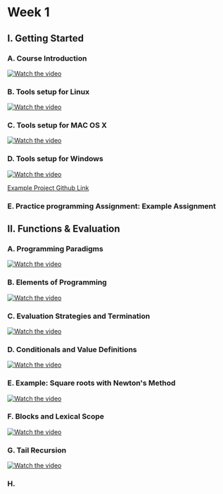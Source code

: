 # Week 1

## I. Getting Started

### A. Course Introduction

[![Watch the video](https://raw.githubusercontent.com/swoldetsadick/scala/master/front.png)](https://photos.google.com/share/AF1QipNNiXgbBDq27s0fecbdyrKppYHzMyhQTu95_BN-bWCaT-K7aw9AHxBEjSvdEs45eQ/photo/AF1QipM1AbuLwvJM41XLZaOEBmvgGTRK6WpzMOyPgR3B?key=d1VORnBKUmRhdzdKV3ZwYVN2X1Z2M0E4Y0pOazJB)
### B. Tools setup for Linux

[![Watch the video](https://raw.githubusercontent.com/swoldetsadick/scala/master/front.png)](https://photos.google.com/share/AF1QipNNiXgbBDq27s0fecbdyrKppYHzMyhQTu95_BN-bWCaT-K7aw9AHxBEjSvdEs45eQ/photo/AF1QipP4gNI4vss-z-03jiSmiQlaH6Ii0UP78FbzeTmF?key=d1VORnBKUmRhdzdKV3ZwYVN2X1Z2M0E4Y0pOazJB)

### C. Tools setup for MAC OS X

[![Watch the video](https://raw.githubusercontent.com/swoldetsadick/scala/master/front.png)](https://photos.google.com/share/AF1QipNNiXgbBDq27s0fecbdyrKppYHzMyhQTu95_BN-bWCaT-K7aw9AHxBEjSvdEs45eQ/photo/AF1QipMlJ6AN17kWFmPlifasaEEY5aKdqxKP05Q9mAf_?key=d1VORnBKUmRhdzdKV3ZwYVN2X1Z2M0E4Y0pOazJB)

### D. Tools setup for Windows

[![Watch the video](https://raw.githubusercontent.com/swoldetsadick/scala/master/front.png)](https://photos.google.com/share/AF1QipNNiXgbBDq27s0fecbdyrKppYHzMyhQTu95_BN-bWCaT-K7aw9AHxBEjSvdEs45eQ/photo/AF1QipOjuOC9HonHRRCZoGeyKSTUOGTdjqE-rYxwDU5h?key=d1VORnBKUmRhdzdKV3ZwYVN2X1Z2M0E4Y0pOazJB)

[Example Project Github Link](https://github.com/swoldetsadick/scala/tree/course_week_1/projects/00-setup)

### E. Practice programming Assignment: Example Assignment

## II. Functions & Evaluation

### A. Programming Paradigms

[![Watch the video](https://raw.githubusercontent.com/swoldetsadick/scala/master/front.png)](https://d3c33hcgiwev3.cloudfront.net/week1-1-720p.47c28bbf7fe4abdfc74ed7c775934b24/full/540p/index.mp4?Expires=1539820800&Signature=Hd9NRtB7dxdAyQl8k2h2oqOk7MK1863C2pVQQG0F~Xf3J7jiPo97pJjxdc53mI~xl4MqS1ThCDKTNV2Xql46V~v75J96INqhnCrm4odoa1evqQ3KaVv6qUBLEEn6--xZLLPUCbzHWo5~vJScjzQYs4v6DhSDcPXGnYtRNt2MsCQ_&Key-Pair-Id=APKAJLTNE6QMUY6HBC5A)

### B. Elements of Programming

[![Watch the video](https://raw.githubusercontent.com/swoldetsadick/scala/master/front.png)](https://d3c33hcgiwev3.cloudfront.net/week1-2-720p.a74fa354a5e0524e0fbdbb402941d85e/full/540p/index.mp4?Expires=1539820800&Signature=fgNesmi3fqO64SNWoU0BUyRw0S5~4PzoZsFKZkuWSVxdZFCWjmmJA30Uw9RU4mwNp7E6mugi5g6FvMRjNSIVJjjj79vYTq7pQv7XY8Eqs0Zlm~AeXQlaTsfntd0dV6aKRa4WHiE7GbcZ5wu~Q8DMQsvEmJYsvuSO2dr9FcR5tfE_&Key-Pair-Id=APKAJLTNE6QMUY6HBC5A)

### C. Evaluation Strategies and Termination

[![Watch the video](https://raw.githubusercontent.com/swoldetsadick/scala/master/front.png)](https://d3c33hcgiwev3.cloudfront.net/week1-3-bfix-720p.8eb617da11249a617830961ebbccbfab/full/540p/index.mp4?Expires=1539820800&Signature=TvwhFln4ruKBNP2fM9fte6NoWo5deNLtYMUnBBGDg5VG014mpoI~iCx6I6DJwBUfXujugGyX5j-WQXqQPpzPrK9CyX6UcYZx0ETVqCXt9F8Q11TgalMz3NyQZ-HkVsdsbxiwIwnujoW6Ia0PRy55US1~Ch2m5oHI8KAppEhv3s4_&Key-Pair-Id=APKAJLTNE6QMUY6HBC5A)

### D. Conditionals and Value Definitions

[![Watch the video](https://raw.githubusercontent.com/swoldetsadick/scala/master/front.png)](https://d3c33hcgiwev3.cloudfront.net/YNvJBl1jEeWRKQ6ecyFz3w.processed/full/540p/index.mp4?Expires=1539820800&Signature=G5lP5EsOmdCYLt4-7RApDx4jhtPq2dl7Imjoi5Hxoq2354PUCPgm~QiYEDUJyx0oGa5nk8SSNnV~zpNFaUsgPZq9krj8JayBK31het7nGFN9KrYbQ714XkG3DA9Cv~X0tkg-HX-MkaqEKP-8TuT8L8pofw4~7U1VP2mrNxMfgZo_&Key-Pair-Id=APKAJLTNE6QMUY6HBC5A)

### E. Example: Square roots with Newton's Method

[![Watch the video](https://raw.githubusercontent.com/swoldetsadick/scala/master/front.png)](https://d3c33hcgiwev3.cloudfront.net/week1-5-bfix-720p.32b055f64dcd576a28c23eeb4c4b3d55/full/540p/index.mp4?Expires=1539820800&Signature=c4QDLhLEH5pHcIAY8V-IielUYUbgM~m6tucF2RUlfDbOFVoFmb47MhmCs1uV2st9bA6qe2ncFD-M9k9hNyTd3ap0uBTiP5k4dgt~OlxpHbsAgqMpKK2nvDuFIt7t2CQMqKXsO6M7KyECD8HxHZ39AtTbTwECmYEbeE-i6MzYRRA_&Key-Pair-Id=APKAJLTNE6QMUY6HBC5A)

### F. Blocks and Lexical Scope

[![Watch the video](https://raw.githubusercontent.com/swoldetsadick/scala/master/front.png)](https://d3c33hcgiwev3.cloudfront.net/week1-6-bfix-720p.d3838416d910cad565a4fd8891cc07a2/full/540p/index.mp4?Expires=1539820800&Signature=ZfdMkr~9uCv5LOnklPl~ferQD~edXhivKcOrwrUQIyhtY7H1uIQJuZQZYmsc1x8hsRnUZ234O-m3qgcYVBxhoC86PtljIj3og5WCBvwjMkCHOqV2jVamOHgwOCQilyEqRS~s1wIcxqxLCTaWF1Nj9xEIX7nfizs5r0GLa21jeUk_&Key-Pair-Id=APKAJLTNE6QMUY6HBC5A)

### G. Tail Recursion

[![Watch the video](https://raw.githubusercontent.com/swoldetsadick/scala/master/front.png)](https://d3c33hcgiwev3.cloudfront.net/week2-1-720p.e42c1c7aaf325e16a92d3f6eb1342f0e/full/540p/index.mp4?Expires=1539820800&Signature=BQx3G6tY-jF8uhYs1D8jyqEbkJ9NCpytkI8ihr8iLQP6-OIi8Czyr6mB5LVeA9LnDSRJ~1sX5qrcrbBUmH653ucetH-onW6J4ibI858grJphn-KTuLVcbIWFsUK54E~9GVeN1kGsv2TqoBSs8G2hoJBDyPTqSVTZ~-07YaCrBcg_&Key-Pair-Id=APKAJLTNE6QMUY6HBC5A)

### H.